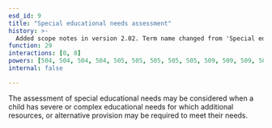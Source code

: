 ```yaml
---
esd_id: 9
title: "Special educational needs assessment"
history: >-
  Added scope notes in version 2.02. Term name changed from 'Special educational needs (SEN) - assessment' to 'Education - special educational needs - assessment' in version 3.00. Term name changed to 'Special educational needs assessment' in version 4.00.
function: 29
interactions: [0, 8]
powers: [504, 504, 504, 504, 505, 505, 505, 505, 505, 509, 509, 509, 509, 510, 510, 510, 510, 523, 523, 523, 523, 524, 524, 524, 524, 800, 800, 800, 800, 800, 801, 801, 801, 801, 801, 803, 803, 803, 804, 804, 804, 804, 804, 805, 805, 805, 805, 805, 806, 806, 806, 806, 806, 807, 807, 807, 807, 807, 808, 808, 808, 808, 808, 809, 809, 809, 809, 810, 810, 810, 810, 811, 811, 812, 812, 813, 813, 813, 815, 815, 815, 815, 815, 816, 816, 817, 817, 818, 818, 819, 819, 820, 820, 820, 821, 821, 821, 821, 822, 822, 822, 822, 823, 823, 823, 823, 823, 824, 824, 824, 824, 824, 825, 825, 825, 825, 825, 826, 826, 826, 826, 826, 840, 840, 840, 840, 840, 857, 857, 857, 857, 897, 897, 897, 897, 911, 911, 911, 1008, 1148, 1148, 1148, 1148, 1148, 1953, 1954, 1954, 2370, 2370, 2370, 2370, 2371, 2371, 2371, 2371, 2372, 2372, 2372, 2372, 2373, 2373, 2373, 2373, 2374, 2374, 2374, 2374, 2375, 2375, 2375, 2375, 2376, 2376, 2376, 2376, 2377, 2377, 2377, 2377, 2378, 2378, 2378, 2378, 2379, 2379, 2379, 2379, 2380, 2380, 2380, 2380, 2381, 2381, 2381, 2381, 2382, 2382, 2382, 2382, 2383, 2383, 2383, 2383, 2384, 2384, 2384, 2384, 2385, 2385, 2385, 2385, 2386, 2386, 2386, 2386, 2387, 2387, 2387, 2387, 2388, 2388, 2388, 2388, 2389, 2389, 2389, 2389, 2390, 2390, 2390, 2390, 2391, 2391, 2391, 2391, 2392, 2392, 2392, 2392, 2393, 2393, 2393, 2393, 2394, 2394, 2394, 2394, 2395, 2395, 2395, 2395, 2396, 2396, 2396, 2396, 2397, 2397, 2397, 2397, 2398, 2398, 2398, 2398, 2399, 2399, 2399, 2399, 2400, 2400, 2400, 2400, 2401, 2401, 2401, 2401, 2402, 2402, 2402, 2402, 2403, 2403, 2403, 2403, 2404, 2404, 2404, 2404, 2405, 2405, 2405, 2405, 2406, 2406, 2406, 2406, 2409, 2409, 2409, 2409, 2410, 2410, 2410, 2410, 2411, 2411, 2411, 2411, 2412, 2412, 2412, 2412, 2413, 2413, 2413, 2413, 2414, 2414, 2414, 2414, 2752, 2752, 2753, 2753, 2818, 2818, 2963, 2963, 2965, 2965]
internal: false

---
```


The assessment of special educational needs may be considered when a child has severe or complex educational needs for which additional resources, or alternative provision may be required to meet their needs.

